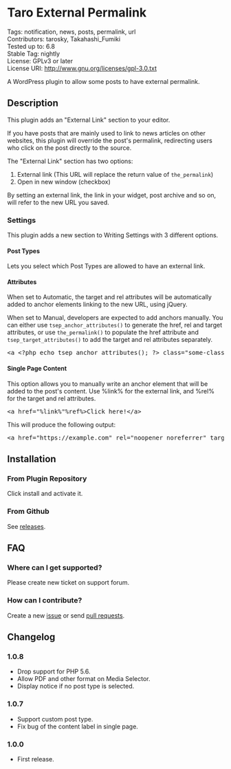 # Taro External Permalink


Tags: notification, news, posts, permalink, url  
Contributors: tarosky, Takahashi_Fumiki  
Tested up to: 6.8  
Stable Tag: nightly  
License: GPLv3 or later  
License URI: http://www.gnu.org/licenses/gpl-3.0.txt

A WordPress plugin to allow some posts to have external permalink.

## Description

This plugin adds an "External Link" section to your editor.

If you have posts that are mainly used to link to news articles on other websites, this plugin will override the post's permalink, redirecting users who click on the post directly to the source.

The "External Link" section has two options:

1. External link (This URL will replace the return value of `the_permalink`)
2. Open in new window (checkbox)

By setting an external link, the link in your widget, post archive and so on, will refer to the new URL you saved.

### Settings

This plugin adds a new section to Writing Settings with 3 different options.

#### Post Types

Lets you select which Post Types are allowed to have an external link.

#### Attributes

When set to Automatic, the target and rel attributes will be automatically added to anchor elements linking to the new URL, using jQuery.

When set to Manual, developers are expected to add anchors manually. You can either use `tsep_anchor_attributes()` to generate the href, rel and target attributes, or use `the_permalink()` to populate the href attribute and `tsep_target_attributes()` to add the target and rel attributes separately.

<pre>
&lt;a &lt;?php echo tsep_anchor_attributes(); ?&gt; class="some-class"&gt;Click here!&lt;/a&gt;
</pre>

#### Single Page Content

This option allows you to manually write an anchor element that will be added to the post's content. Use %link% for the external link, and %rel% for the target and rel attributes.

<pre>
&lt;a href="%link%"%ref%&gt;Click here!&lt;/a&gt;
</pre>

This will produce the following output:

<pre>
&lt;a href="https://example.com" rel="noopener noreferrer" target="_black"&gt;Click here!&lt;/a&gt;
</pre>

## Installation

### From Plugin Repository

Click install and activate it.

### From Github

See [releases](https://github.com/tarosky/taro-external-permalink/releases).

## FAQ

### Where can I get supported?

Please create new ticket on support forum.

### How can I contribute?

Create a new [issue](https://github.com/tarosky/taro-external-permalink/issues) or send [pull requests](https://github.com/tarosky/taro-external-permalink/pulls).

## Changelog

### 1.0.8

* Drop support for PHP 5.6.
* Allow PDF and other format on Media Selector.
* Display notice if no post type is selected.

### 1.0.7

* Support custom post type.
* Fix bug of the content label in single page.

### 1.0.0

* First release.
